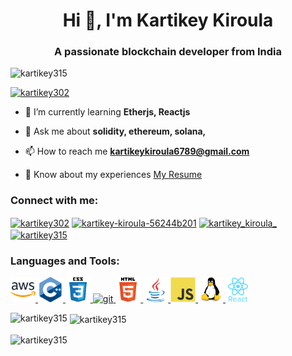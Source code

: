 <h1 align="center">Hi 👋, I'm Kartikey Kiroula</h1>
<h3 align="center">A passionate blockchain developer from India</h3>

<p align="left"> <img src="https://komarev.com/ghpvc/?username=kartikey315&label=Profile%20views&color=0e75b6&style=flat" alt="kartikey315" /> </p>

<p align="left"> <a href="https://twitter.com/kartikey302" target="blank"><img src="https://img.shields.io/twitter/follow/kartikey302?logo=twitter&style=for-the-badge" alt="kartikey302" /></a> </p>

- 🌱 I’m currently learning **Etherjs, Reactjs**

- 💬 Ask me about **solidity, ethereum, solana,**

- 📫 How to reach me **kartikeykiroula6789@gmail.com**

- 📄 Know about my experiences [My Resume](https://drive.google.com/file/d/1ijLi1oASpj5IE_gRwog7Ba4oRVgd5HQY/view?usp=sharing)

<h3 align="left">Connect with me:</h3>
<p align="left">
<a href="https://twitter.com/kartikey302" target="blank"><img align="center" src="https://raw.githubusercontent.com/rahuldkjain/github-profile-readme-generator/master/src/images/icons/Social/twitter.svg" alt="kartikey302" height="30" width="40" /></a>
<a href="https://linkedin.com/in/kartikey-kiroula-56244b201" target="blank"><img align="center" src="https://raw.githubusercontent.com/rahuldkjain/github-profile-readme-generator/master/src/images/icons/Social/linked-in-alt.svg" alt="kartikey-kiroula-56244b201" height="30" width="40" /></a>
<a href="https://instagram.com/kartikey_kiroula_" target="blank"><img align="center" src="https://raw.githubusercontent.com/rahuldkjain/github-profile-readme-generator/master/src/images/icons/Social/instagram.svg" alt="kartikey_kiroula_" height="30" width="40" /></a>
<a href="https://www.leetcode.com/kartikey315" target="blank"><img align="center" src="https://raw.githubusercontent.com/rahuldkjain/github-profile-readme-generator/master/src/images/icons/Social/leet-code.svg" alt="kartikey315" height="30" width="40" /></a>
</p>

<h3 align="left">Languages and Tools:</h3>
<p align="left"> <a href="https://aws.amazon.com" target="_blank" rel="noreferrer"> <img src="https://raw.githubusercontent.com/devicons/devicon/master/icons/amazonwebservices/amazonwebservices-original-wordmark.svg" alt="aws" width="40" height="40"/> </a> <a href="https://www.w3schools.com/cpp/" target="_blank" rel="noreferrer"> <img src="https://raw.githubusercontent.com/devicons/devicon/master/icons/cplusplus/cplusplus-original.svg" alt="cplusplus" width="40" height="40"/> </a> <a href="https://www.w3schools.com/css/" target="_blank" rel="noreferrer"> <img src="https://raw.githubusercontent.com/devicons/devicon/master/icons/css3/css3-original-wordmark.svg" alt="css3" width="40" height="40"/> </a> <a href="https://git-scm.com/" target="_blank" rel="noreferrer"> <img src="https://www.vectorlogo.zone/logos/git-scm/git-scm-icon.svg" alt="git" width="40" height="40"/> </a> <a href="https://www.w3.org/html/" target="_blank" rel="noreferrer"> <img src="https://raw.githubusercontent.com/devicons/devicon/master/icons/html5/html5-original-wordmark.svg" alt="html5" width="40" height="40"/> </a> <a href="https://www.java.com" target="_blank" rel="noreferrer"> <img src="https://raw.githubusercontent.com/devicons/devicon/master/icons/java/java-original.svg" alt="java" width="40" height="40"/> </a> <a href="https://developer.mozilla.org/en-US/docs/Web/JavaScript" target="_blank" rel="noreferrer"> <img src="https://raw.githubusercontent.com/devicons/devicon/master/icons/javascript/javascript-original.svg" alt="javascript" width="40" height="40"/> </a> <a href="https://www.linux.org/" target="_blank" rel="noreferrer"> <img src="https://raw.githubusercontent.com/devicons/devicon/master/icons/linux/linux-original.svg" alt="linux" width="40" height="40"/> </a> <a href="https://reactjs.org/" target="_blank" rel="noreferrer"> <img src="https://raw.githubusercontent.com/devicons/devicon/master/icons/react/react-original-wordmark.svg" alt="react" width="40" height="40"/> </a> </p>

<p><img align="left" src="https://github-readme-stats.vercel.app/api/top-langs?username=kartikey315&show_icons=true&locale=en&layout=compact" alt="kartikey315" /></p>

<p>&nbsp;<img align="center" src="https://github-readme-stats.vercel.app/api?username=kartikey315&show_icons=true&locale=en" alt="kartikey315" /></p>

<p><img align="center" src="https://github-readme-streak-stats.herokuapp.com/?user=kartikey315&" alt="kartikey315" /></p>
